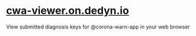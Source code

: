 # [cwa-viewer.on.dedyn.io](https://cwa-viewer.on.dedyn.io/)
View submitted diagnosis keys for @corona-warn-app in your web browser
